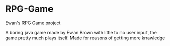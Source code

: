 # RPG-Game
Ewan's RPG Game project

A boring java game made by Ewan Brown with little to no user input, the game pretty much plays itself.
Made for reasons of getting more knawledge
